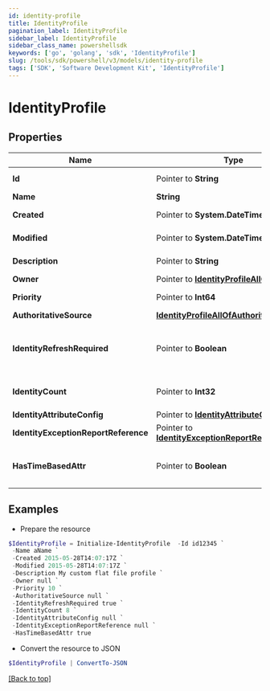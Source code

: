 ```yaml
---
id: identity-profile
title: IdentityProfile
pagination_label: IdentityProfile
sidebar_label: IdentityProfile
sidebar_class_name: powershellsdk
keywords: ['go', 'golang', 'sdk', 'IdentityProfile'] 
slug: /tools/sdk/powershell/v3/models/identity-profile
tags: ['SDK', 'Software Development Kit', 'IdentityProfile']
---
```



# IdentityProfile

## Properties

Name | Type | Description | Notes
------------ | ------------- | ------------- | -------------
**Id** |  Pointer to **String** | System-generated unique ID of the Object | [optional] [readonly] 
**Name** |  **String** | Name of the Object | 
**Created** |  Pointer to **System.DateTime** | Creation date of the Object | [optional] [readonly] 
**Modified** |  Pointer to **System.DateTime** | Last modification date of the Object | [optional] [readonly] 
**Description** |  Pointer to **String** | The description of the Identity Profile. | [optional] 
**Owner** |  Pointer to [**IdentityProfileAllOfOwner**](identity-profile-all-of-owner) |  | [optional] 
**Priority** |  Pointer to **Int64** | The priority for an Identity Profile. | [optional] 
**AuthoritativeSource** |  [**IdentityProfileAllOfAuthoritativeSource**](identity-profile-all-of-authoritative-source) |  | 
**IdentityRefreshRequired** |  Pointer to **Boolean** | True if a identity refresh is needed. Typically triggered when a change on the source has been made. | [optional] [default to $false]
**IdentityCount** |  Pointer to **Int32** | The number of identities that belong to the Identity Profile. | [optional] 
**IdentityAttributeConfig** |  Pointer to [**IdentityAttributeConfig**](identity-attribute-config) |  | [optional] 
**IdentityExceptionReportReference** |  Pointer to [**IdentityExceptionReportReference**](identity-exception-report-reference) |  | [optional] 
**HasTimeBasedAttr** |  Pointer to **Boolean** | Indicates the value of requiresPeriodicRefresh attribute for the Identity Profile. | [optional] [default to $false]

## Examples

- Prepare the resource
```powershell
$IdentityProfile = Initialize-IdentityProfile  -Id id12345 `
 -Name aName `
 -Created 2015-05-28T14:07:17Z `
 -Modified 2015-05-28T14:07:17Z `
 -Description My custom flat file profile `
 -Owner null `
 -Priority 10 `
 -AuthoritativeSource null `
 -IdentityRefreshRequired true `
 -IdentityCount 8 `
 -IdentityAttributeConfig null `
 -IdentityExceptionReportReference null `
 -HasTimeBasedAttr true
```

- Convert the resource to JSON
```powershell
$IdentityProfile | ConvertTo-JSON
```


[[Back to top]](#) 

